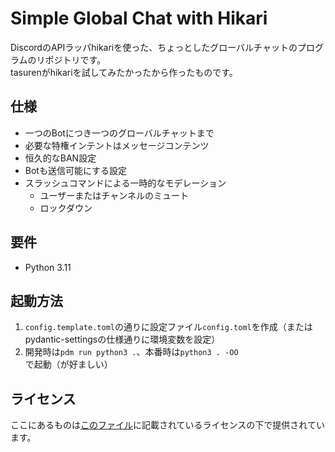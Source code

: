 # Simple Global Chat with Hikari
DiscordのAPIラッパhikariを使った、ちょっとしたグローバルチャットのプログラムのリポジトリです。  
tasurenがhikariを試してみたかったから作ったものです。

## 仕様
- 一つのBotにつき一つのグローバルチャットまで
- 必要な特権インテントはメッセージコンテンツ
- 恒久的なBAN設定
- Botも送信可能にする設定
- スラッシュコマンドによる一時的なモデレーション
  - ユーザーまたはチャンネルのミュート
  - ロックダウン

## 要件
- Python 3.11

## 起動方法
1. `config.template.toml`の通りに設定ファイル`config.toml`を作成（またはpydantic-settingsの仕様通りに環境変数を設定）
2. 開発時は`pdm run python3 .`、本番時は`python3 . -OO`で起動（が好ましい）

## ライセンス
ここにあるものは[このファイル](./LICENSE)に記載されているライセンスの下で提供されています。

